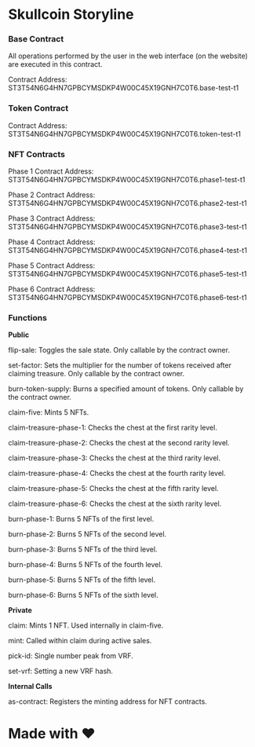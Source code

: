 # Skullcoin Storyline

### Base Contract

All operations performed by the user in the web interface (on the website) are executed in this contract.

Contract Address: ST3T54N6G4HN7GPBCYMSDKP4W00C45X19GNH7C0T6.base-test-t1

### Token Contract

Contract Address: ST3T54N6G4HN7GPBCYMSDKP4W00C45X19GNH7C0T6.token-test-t1

### NFT Contracts

Phase 1 Contract Address: ST3T54N6G4HN7GPBCYMSDKP4W00C45X19GNH7C0T6.phase1-test-t1

Phase 2 Contract Address: ST3T54N6G4HN7GPBCYMSDKP4W00C45X19GNH7C0T6.phase2-test-t1

Phase 3 Contract Address: ST3T54N6G4HN7GPBCYMSDKP4W00C45X19GNH7C0T6.phase3-test-t1

Phase 4 Contract Address: ST3T54N6G4HN7GPBCYMSDKP4W00C45X19GNH7C0T6.phase4-test-t1

Phase 5 Contract Address: ST3T54N6G4HN7GPBCYMSDKP4W00C45X19GNH7C0T6.phase5-test-t1

Phase 6 Contract Address: ST3T54N6G4HN7GPBCYMSDKP4W00C45X19GNH7C0T6.phase6-test-t1

### Functions

**Public**

flip-sale: Toggles the sale state. Only callable by the contract owner.

set-factor: Sets the multiplier for the number of tokens received after claiming treasure. Only callable by the contract owner.

burn-token-supply: Burns a specified amount of tokens. Only callable by the contract owner.

claim-five: Mints 5 NFTs.

claim-treasure-phase-1: Checks the chest at the first rarity level.

claim-treasure-phase-2: Checks the chest at the second rarity level.

claim-treasure-phase-3: Checks the chest at the third rarity level.

claim-treasure-phase-4: Checks the chest at the fourth rarity level.

claim-treasure-phase-5: Checks the chest at the fifth rarity level.

claim-treasure-phase-6: Checks the chest at the sixth rarity level.

burn-phase-1: Burns 5 NFTs of the first level.

burn-phase-2: Burns 5 NFTs of the second level.

burn-phase-3: Burns 5 NFTs of the third level.

burn-phase-4: Burns 5 NFTs of the fourth level.

burn-phase-5: Burns 5 NFTs of the fifth level.

burn-phase-6: Burns 5 NFTs of the sixth level.

**Private**

claim: Mints 1 NFT. Used internally in claim-five.

mint: Called within claim during active sales.

pick-id: Single number peak from VRF.

set-vrf: Setting a new VRF hash.

**Internal Calls**

as-contract: Registers the minting address for NFT contracts.

# Made with :heart: